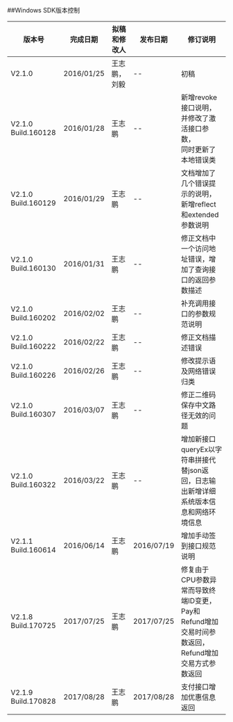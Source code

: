 ##Windows SDK版本控制

版本号|完成日期|拟稿和修改人|发布日期|修订说明
---|---|---|---|---
V2.1.0|2016/01/25|王志鹏，刘毅|--|初稿
V2.1.0 Build.160128|2016/01/28|王志鹏|--|新增revoke接口说明，并修改了激活接口参数，<br>同时更新了本地错误类
V2.1.0 Build.160129|2016/01/29|王志鹏|--|文档增加了几个错误提示的说明，新增reflect和extended参数说明
V2.1.0 Build.160130|2016/01/31|王志鹏|--|修正文档中一个访问地址错误，增加了查询接口的返回参数描述
V2.1.0 Build.160202|2016/02/02|王志鹏|--|补充调用接口的参数规范说明
V2.1.0 Build.160222|2016/02/22|王志鹏|--|修正文档描述错误
V2.1.0 Build.160226|2016/02/26|王志鹏|--|修改提示语及网络错误归类
V2.1.0 Build.160307|2016/03/07|王志鹏|--|修正二维码保存中文路径无效的问题
V2.1.0 Build.160322|2016/03/22|王志鹏|--|增加新接口queryEx以字符串拼接代替json返回，日志输出新增详细系统版本信息和网络环境信息
V2.1.1 Build.160614|2016/06/14|王志鹏|2016/07/19|增加手动签到接口规范说明
V2.1.8 Build.170725|2017/07/25|王志鹏|2017/07/25|修复由于CPU参数异常而导致终端ID变更，Pay和Refund增加交易时间参数返回，Refund增加交易方式参数返回
V2.1.9 Build.170828|2017/08/28|王志鹏|2017/08/28|支付接口增加优惠信息返回
